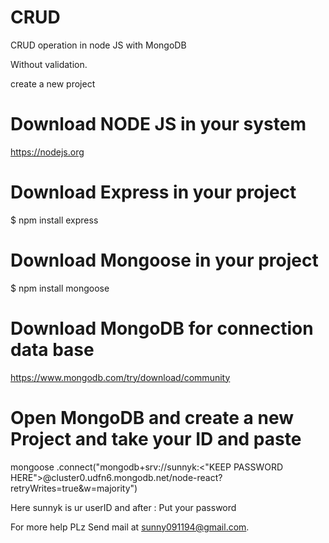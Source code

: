 # CRUD
CRUD operation in node JS with MongoDB

Without validation.

 create a new project

# Download NODE JS in your system
https://nodejs.org

# Download Express in your project
$ npm install express

# Download Mongoose in your project
$ npm install mongoose

# Download MongoDB for connection data base
https://www.mongodb.com/try/download/community

# Open MongoDB and create a new Project and take your ID and paste 
mongoose
.connect("mongodb+srv://sunnyk:<"KEEP PASSWORD HERE">@cluster0.udfn6.mongodb.net/node-react?retryWrites=true&w=majority")

Here sunnyk is ur userID and after : Put your password 

For more help PLz Send mail at sunny091194@gmail.com.
